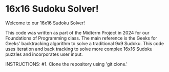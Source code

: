 # 16x16 Sudoku Solver!
Welcome to our 16x16 Sudoku Solver! 

This code was written as part of the Midterm Project in 2024 for our Foundations of Programming class. The main reference is the Geeks for Geeks' backtracking algorithm to solve a traditional 9x9 Sudoku. This code uses iteration and back tracking to solve more complex 16x16 Sudoku puzzles and incorporates user input.

INSTRUCTIONS:
#1. Clone the repository using 'git clone.'

